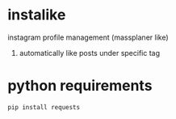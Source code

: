 # instalike
instagram profile management (massplaner like)

1. automatically like posts under specific tag


# python requirements
<code>pip install requests</code>
